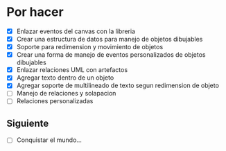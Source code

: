 # Por hacer
- [x] Enlazar eventos del canvas con la libreria
- [x] Crear una estructura de datos para manejo de objetos dibujables
- [x] Soporte para redimension y movimiento de objetos
- [x] Crear una forma de manejo de eventos personalizados de objetos dibujables
- [x] Enlazar relaciones UML con artefactos
- [x] Agregar texto dentro de un objeto
- [x] Agregar soporte de multilineado de texto segun redimension de objeto
- [ ] Manejo de relaciones y solapacion
- [ ] Relaciones personalizadas

## Siguiente
- [ ] Conquistar el mundo...